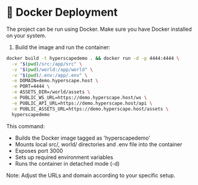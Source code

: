 # 🐳 Docker Deployment

The project can be run using Docker. Make sure you have Docker installed on your system.

1. Build the image and run the container:

```bash
docker build -t hyperscapedemo . && docker run -d -p 4444:4444 \
  -v "$(pwd)/src:/app/src" \
  -v "$(pwd)/world:/app/world" \
  -v "$(pwd)/.env:/app/.env" \
  -e DOMAIN=demo.hyperscape.host \
  -e PORT=4444 \
  -e ASSETS_DIR=/world/assets \
  -e PUBLIC_WS_URL=https://demo.hyperscape.host/ws \
  -e PUBLIC_API_URL=https://demo.hyperscape.host/api \
  -e PUBLIC_ASSETS_URL=https://demo.hyperscape.host/assets \
  hyperscapedemo
```

This command:
- Builds the Docker image tagged as 'hyperscapedemo'
- Mounts local src/, world/ directories and .env file into the container
- Exposes port 3000
- Sets up required environment variables
- Runs the container in detached mode (-d)

Note: Adjust the URLs and domain according to your specific setup.